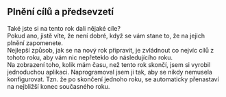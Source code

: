 ## Plnění cílů a předsevzetí

Také jste si na tento rok dali nějaké cíle?
<br>
Pokud ano, jistě víte, že není dobré, když se vám stane to, že na jejich plnění zapomenete.
<br>
Nejlepší způsob, jak se na nový rok připravit, je zvládnout co nejvíc cílů z tohoto roku, aby vám nic nepřeteklo do následujícího roku.
<br>
Na zobrazení toho, kolik mám času, než tento rok skončí, jsem si vyrobil jednoduchou aplikaci. Naprogramoval jsem ji tak, aby se nikdy nemusela konfigurovat. Tzn. že po skončení jednoho roku, se automaticky přenastaví na nejbližší konec současného roku.
